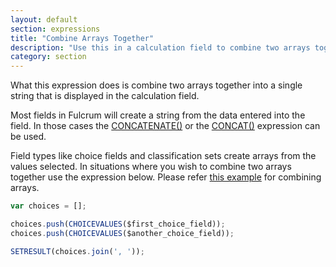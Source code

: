 ```yaml
---
layout: default
section: expressions
title: "Combine Arrays Together"
description: "Use this in a calculation field to combine two arrays together."
category: section
---
```


What this expression does is combine two arrays together into a single string that is displayed in the calculation field.

Most fields in Fulcrum will create a string from the data entered into the field. In those cases the [CONCATENATE()](http://developer.fulcrumapp.com/expressions/reference/concatenate/) or the [CONCAT()](http://developer.fulcrumapp.com/expressions/reference/concat/) expression can be used.

Field types like choice fields and classification sets create arrays from the values selected. In situations where you wish to combine two arrays together use the expression below. Please refer [this example](http://developer.fulcrumapp.com/expressions/examples/combine-arrays/) for combining arrays.

```js
var choices = [];

choices.push(CHOICEVALUES($first_choice_field));
choices.push(CHOICEVALUES($another_choice_field));

SETRESULT(choices.join(', '));
```
